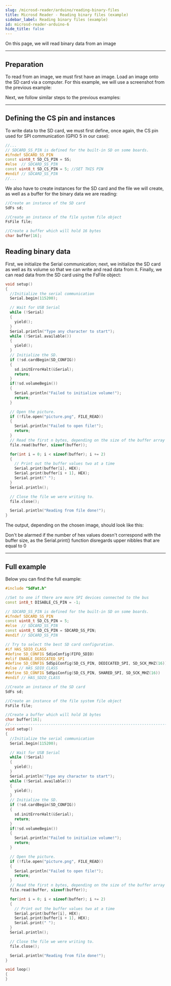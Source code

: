 ```yaml
---
slug: /microsd-reader/arduino/reading-binary-files
title: Microsd Reader - Reading binary files (example)
sidebar_label: Reading binary files (example)
id: microsd-reader-arduino-6
hide_title: false
---
```


On this page, we will read binary data from an image

---

## Preparation
To read from an image, we must first have an image. Load an image onto the SD card via a computer. For this example, we will use a screenshot from the previous example:

<CenteredImage src="/img/microsd-reader/picture_put.png" alt="Sd card directory with picture" caption="Sd card directory with picture" width="100%" />

Next, we follow similar steps to the previous examples:

---

## Defining the CS pin and instances
To write data to the SD card, we must first define, once again, the CS pin used for SPI communication (GPIO 5 in our case):

```cpp
//...
// SDCARD_SS_PIN is defined for the built-in SD on some boards.
#ifndef SDCARD_SS_PIN
const uint8_t SD_CS_PIN = SS;
#else  // SDCARD_SS_PIN
const uint8_t SD_CS_PIN = 5; //SET THIS PIN
#endif // SDCARD_SS_PIN
//...
```

We also have to create instances for the SD card and the file we will create, as well as a buffer for the binary data we are reading:

```cpp
//Create an instance of the SD card
SdFs sd;

//Create an instance of the file system file object
FsFile file;

//Create a buffer which will hold 16 bytes
char buffer[16];
```

## Reading binary data
First, we initialize the Serial communication; next, we initialize the SD card as well as its volume so that we can write and read data from it. Finally, we can read data from the SD card using the FsFile object:

```cpp
void setup()
{
  //Initialize the serial communication
  Serial.begin(115200);

  // Wait for USB Serial
  while (!Serial)
  {
    yield();
  }
  Serial.println("Type any character to start");
  while (!Serial.available())
  {
    yield();
  }
  // Initialize the SD.
  if (!sd.cardBegin(SD_CONFIG))
  {
    sd.initErrorHalt(&Serial);
    return;
  }
  if(!sd.volumeBegin())
  {
    Serial.println("Failed to initialize volume!");
    return;
  }

  // Open the picture.
  if (!file.open("picture.png", FILE_READ))
  {
    Serial.println("Failed to open file!");
    return;
  }
  // Read the first n bytes, depending on the size of the buffer array 
  file.read(buffer, sizeof(buffer));

  for(int i = 0; i < sizeof(buffer); i += 2)
  {
    // Print out the buffer values two at a time
    Serial.print(buffer[i], HEX);
    Serial.print(buffer[i + 1], HEX);
    Serial.print(" ");
  }
  Serial.println();

  // Close the file we were writing to.
  file.close();

  Serial.println("Reading from file done!");
}
```

The output, depending on the chosen image, should look like this:

<CenteredImage src="/img/microsd-reader/binary_read.png" alt="Picture data in hex values" caption="Picture data in hex values" width="100%" />

<InfoBox>Don't be alarmed if the number of hex values doesn't correspond with the buffer size, as the Serial.print() function disregards upper nibbles that are equal to 0</InfoBox>

---

## Full example
Below you can find the full example:

```cpp
#include "SdFat.h"

//Set to one if there are more SPI devices connected to the bus
const int8_t DISABLE_CS_PIN = -1;

// SDCARD_SS_PIN is defined for the built-in SD on some boards.
#ifndef SDCARD_SS_PIN
const uint8_t SD_CS_PIN = 5;
#else  // SDCARD_SS_PIN
const uint8_t SD_CS_PIN = SDCARD_SS_PIN;
#endif // SDCARD_SS_PIN

// Try to select the best SD card configuration.
#if HAS_SDIO_CLASS
#define SD_CONFIG SdioConfig(FIFO_SDIO)
#elif ENABLE_DEDICATED_SPI
#define SD_CONFIG SdSpiConfig(SD_CS_PIN, DEDICATED_SPI, SD_SCK_MHZ(16))
#else // HAS_SDIO_CLASS
#define SD_CONFIG SdSpiConfig(SD_CS_PIN, SHARED_SPI, SD_SCK_MHZ(16))
#endif // HAS_SDIO_CLASS

//Create an instance of the SD card
SdFs sd;

//Create an instance of the file system file object
FsFile file;

//Create a buffer which will hold 16 bytes
char buffer[16];
//------------------------------------------------------------------------------
void setup()
{
  //Initialize the serial communication
  Serial.begin(115200);

  // Wait for USB Serial
  while (!Serial)
  {
    yield();
  }
  Serial.println("Type any character to start");
  while (!Serial.available())
  {
    yield();
  }
  // Initialize the SD.
  if (!sd.cardBegin(SD_CONFIG))
  {
    sd.initErrorHalt(&Serial);
    return;
  }
  if(!sd.volumeBegin())
  {
    Serial.println("Failed to initialize volume!");
    return;
  }

  // Open the picture.
  if (!file.open("picture.png", FILE_READ))
  {
    Serial.println("Failed to open file!");
    return;
  }
  // Read the first n bytes, depending on the size of the buffer array 
  file.read(buffer, sizeof(buffer));

  for(int i = 0; i < sizeof(buffer); i += 2)
  {
    // Print out the buffer values two at a time
    Serial.print(buffer[i], HEX);
    Serial.print(buffer[i + 1], HEX);
    Serial.print(" ");
  }
  Serial.println();

  // Close the file we were writing to.
  file.close();

  Serial.println("Reading from file done!");
}

void loop()
{
}
```
